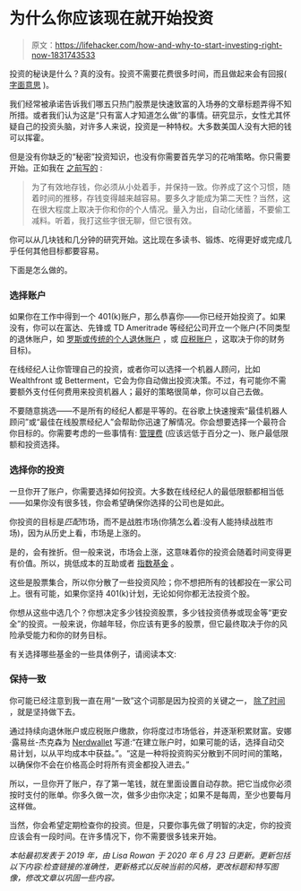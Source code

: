 # 为什么你应该现在就开始投资

> 原文：<https://lifehacker.com/how-and-why-to-start-investing-right-now-1831743533>

投资的秘诀是什么？真的没有。投资不需要花费很多时间，而且做起来会有回报( [字面意思](https://twocents.lifehacker.com/a-beginner-s-guide-to-dividend-investing-1822211017) )。

我们经常被承诺告诉我们哪五只热门股票是快速致富的入场券的文章标题弄得不知所措。或者我们认为这是“只有富人才知道怎么做”的事情。研究显示，女性尤其怀疑自己的投资头脑，对许多人来说，投资是一种特权。大多数美国人没有大把的钱可以挥霍。



但是没有你缺乏的“秘密”投资知识，也没有你需要首先学习的花哨策略。你只需要开始。正如我在 [之前写的](https://twocents.lifehacker.com/your-finances-should-be-boring-1823831040#_ga=2.193378030.2132448358.1547475502-594046802.1524762060) :

> 为了有效地存钱，你必须从小处着手，并保持一致。你养成了这个习惯，随着时间的推移，存钱变得越来越容易。要多久才能成为第二天性？当然，这在很大程度上取决于你和你的个人情况。量入为出，自动化储蓄，不要偷工减料。听着，我打这些字很无聊，但它很有效。

你可以从几块钱和几分钟的研究开始。这比现在多读书、锻炼、吃得更好或完成几乎任何其他目标都要容易。

下面是怎么做的。

### **选择账户**

如果你在工作中得到一个 401(k)账户，那么恭喜你——你已经开始投资了。如果没有，你可以在富达、先锋或 TD Ameritrade 等经纪公司开立一个账户(不同类型的退休账户，如 [罗斯或传统的个人退休账户](https://twocents.lifehacker.com/a-beginner-s-guide-to-opening-an-ira-1607498930) ，或 [应税账户](https://twocents.lifehacker.com/how-to-invest-beyond-your-401-k-or-ira-1822600075) ，这取决于你的财务目标)。

在线经纪人让你管理自己的投资，或者你可以选择一个机器人顾问，比如 Wealthfront 或 Betterment，它会为你自动做出投资决策。不过，有可能你不需要额外支付任何费用来投资机器人；最好的策略很简单，你可以自己去做。

不要随意挑选——不是所有的经纪人都是平等的。在谷歌上快速搜索“最佳机器人顾问”或“最佳在线股票经纪人”会帮助你迅速了解情况。你会想要选择一个最符合你目标的。你需要考虑的一些事情有: [管理费](https://twocents.lifehacker.com/this-is-what-a-normal-expense-ratio-fee-looks-like-1837579055) (应该远低于百分之一)、账户最低限额和投资选择。

### **选择你的投资**

一旦你开了账户，你需要选择如何投资。大多数在线经纪人的最低限额都相当低——如果你没有很多钱，你会希望确保你选择的公司也是如此。

你投资的目标是*匹配*市场，而不是战胜市场(你猜怎么着:没有人能持续战胜市场)，因为从历史上看，市场是上涨的。

是的，会有挫折。但一般来说，市场会上涨，这意味着你的投资会随着时间变得更有价值。所以，挑低成本的互助或者 [指数基金](https://lifehacker.com/a-beginners-guide-to-index-funds-1840135748) 。

这些是股票集合，所以你分散了一些投资风险；你不想把所有的钱都投在一家公司上。很有可能，如果你坚持 401(k)计划，无论如何你都无法投资个股。

你想从这些中选几个？你想决定多少钱投资股票，多少钱投资债券或现金等“更安全”的投资。一般来说，你越年轻，你应该有更多的股票，但它最终取决于你的风险承受能力和你的财务目标。

有关选择哪些基金的一些具体例子，请阅读本文:

### **保持一致**

你可能已经注意到我一直在用“一致”这个词那是因为投资的关键之一， [除了时间](https://twocents.lifehacker.com/time-is-your-most-important-investing-asset-1828260510) ，就是坚持做下去。

通过持续向退休账户或应税账户缴款，你将度过市场低谷，并逐渐积累财富。安娜·露易丝-杰克森为 [Nerdwallet](https://www.nerdwallet.com/blog/investing/how-to-max-out-your-roth-ira/) 写道:“在建立账户时，如果可能的话，选择自动交易计划，以从平均成本中获益。”。“这是一种将投资购买分散到不同时间的策略，以确保你不会在价格高企时将所有资金都投入进去。”

所以，一旦你开了账户，存了第一笔钱，就在里面设置自动存款。把它当成你必须按时支付的账单。你多久做一次，做多少由你决定；如果不是每周，至少也要每月这样做。

当然，你会希望定期检查你的投资。但是，只要你事先做了明智的决定，你的投资应该会有一段时间。在许多情况下，你不需要很多钱来开始。

*本帖最初发表于 2019 年，由 Lisa Rowan 于 2020 年 6 月 23 日更新。更新包括以下内容:检查链接的准确性，更新格式以反映当前的风格，更改标题和特写图像，修改文章以巩固一些内容。*